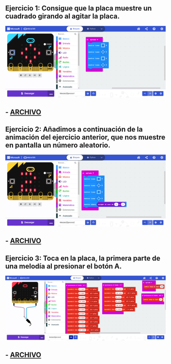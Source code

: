 ## Ejercicio 1: Consigue que la placa muestre un cuadrado girando al agitar la placa.
![image](b2-e1.png)

## - [ARCHIVO](microbit-Modulo2Ejercicio1.hex)

## Ejercicio 2: Añadimos a continuación de la animación del ejercicio anterior, que nos muestre en pantalla un número aleatorio.
![image](b2-e2.png)

## - [ARCHIVO](microbit-Modulo2Ejercicio2.hex)

## Ejercicio 3: Toca en la placa, la primera parte de una melodía al presionar el botón A.
![image](b2-e3.png)

## - [ARCHIVO](microbit-Modulo2Ejercicio3.hex)
